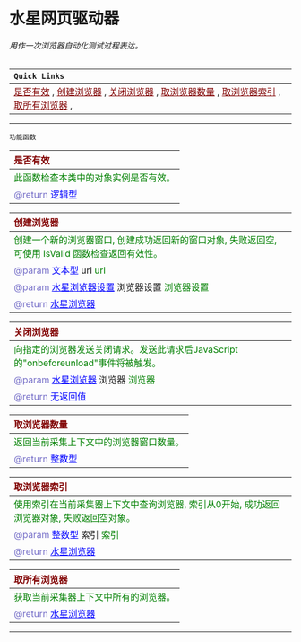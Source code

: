 # 水星网页驱动器
###### 用作一次浏览器自动化测试过程表达。

| `Quick Links` |
|:----|
|<a href="#IsValid"  style="color:rgb(128,0,0)">是否有效</a> , <a href="#CreateBrowser"  style="color:rgb(128,0,0)">创建浏览器</a> , <a href="#CloseBrowser"  style="color:rgb(128,0,0)">关闭浏览器</a> , <a href="#GetBrowserCount"  style="color:rgb(128,0,0)">取浏览器数量</a> , <a href="#GetBrowser"  style="color:rgb(128,0,0)">取浏览器索引</a> , <a href="#GetAllBrowser"  style="color:rgb(128,0,0)">取所有浏览器</a> , |

---------------------
 `功能函数` <br/>

| <span style="color:rgb(128,0,0)" id="IsValid">是否有效</span> |
|:----|
| <span style="color:rgb(0,128,0)">此函数检查本类中的对象实例是否有效。<span> |
| <span style="color: rgb(117, 110, 200)">@return </span> <span style ="color: blue">逻辑型</span> |


| <span style="color:rgb(128,0,0)" id="CreateBrowser">创建浏览器</span> |
|:----|
| <span style="color:rgb(0,128,0)">创建一个新的浏览器窗口, 创建成功返回新的窗口对象, 失败返回空, 可使用 IsValid 函数检查返回有效性。<span> |
| <span style="color: rgb(117, 110, 200)">@param</span> <span style ="color: blue">文本型</span> url <span style="color: rgb(0, 128, 0)">url</span> | 
| <span style="color: rgb(117, 110, 200)">@param</span> <a href="ProxyBrowserSettings.md" style ="color: blue">水星浏览器设置</a> 浏览器设置 <span style="color: rgb(0, 128, 0)">浏览器设置</span> | 
| <span style="color: rgb(117, 110, 200)">@return </span> <a href="ProxyBrowser.md" style ="color: blue">水星浏览器</a> |


| <span style="color:rgb(128,0,0)" id="CloseBrowser">关闭浏览器</span> |
|:----|
| <span style="color:rgb(0,128,0)">向指定的浏览器发送关闭请求。发送此请求后JavaScript的\"onbeforeunload\"事件将被触发。<span> |
| <span style="color: rgb(117, 110, 200)">@param</span> <a href="ProxyBrowser.md" style ="color: blue">水星浏览器</a> 浏览器 <span style="color: rgb(0, 128, 0)">浏览器</span> | 
| <span style="color: rgb(117, 110, 200)">@return </span> <span style ="color: blue">无返回值</span> |


| <span style="color:rgb(128,0,0)" id="GetBrowserCount">取浏览器数量</span> |
|:----|
| <span style="color:rgb(0,128,0)">返回当前采集上下文中的浏览器窗口数量。<span> |
| <span style="color: rgb(117, 110, 200)">@return </span> <span style ="color: blue">整数型</span> |


| <span style="color:rgb(128,0,0)" id="GetBrowser">取浏览器索引</span> |
|:----|
| <span style="color:rgb(0,128,0)">使用索引在当前采集器上下文中查询浏览器, 索引从0开始, 成功返回浏览器对象, 失败返回空对象。<span> |
| <span style="color: rgb(117, 110, 200)">@param</span> <span style ="color: blue">整数型</span> 索引 <span style="color: rgb(0, 128, 0)">索引</span> | 
| <span style="color: rgb(117, 110, 200)">@return </span> <a href="ProxyBrowser.md" style ="color: blue">水星浏览器</a> |


| <span style="color:rgb(128,0,0)" id="GetAllBrowser">取所有浏览器</span> |
|:----|
| <span style="color:rgb(0,128,0)">获取当前采集器上下文中所有的浏览器。<span> |
| <span style="color: rgb(117, 110, 200)">@return </span> <a href="ProxyBrowser.md" style ="color: blue">水星浏览器</a> |


----------------------

<link rel="stylesheet" href="../gitalk.min.css">
<script src="../gitalk.min.js"></script>
<div id="gitalk-container"></div>
<script>
    var gitalk = new Gitalk({
        clientID: 'd17d49be2e680b77a84d',
        clientSecret:'9364cb456dda6401cb71d65092489e75c9f11872',
        repo: 'ecef_comment',
        owner: 'kirino17',
        admin: ['kirino17'],
        id: location.pathname
    });
    gitalk.render('gitalk-container');
</script>
